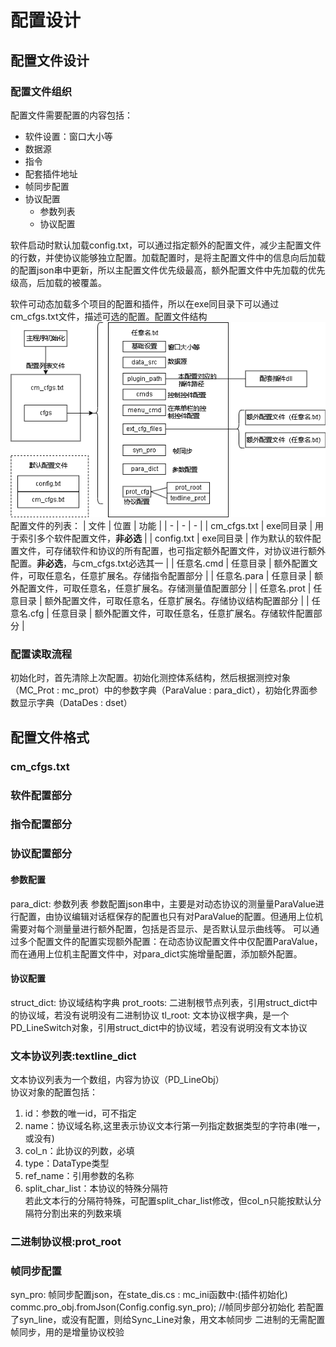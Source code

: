 <link rel="stylesheet" type="text/css" href="base.css">

配置设计  
======  
## 配置文件设计  
### 配置文件组织
配置文件需要配置的内容包括：
- 软件设置：窗口大小等
- 数据源
- 指令
- 配套插件地址
- 帧同步配置
- 协议配置
  - 参数列表
  - 协议配置

软件启动时默认加载config.txt，可以通过指定额外的配置文件，减少主配置文件的行数，并使协议能够独立配置。加载配置时，是将主配置文件中的信息向后加载的配置json串中更新，所以主配置文件优先级最高，额外配置文件中先加载的优先级高，后加载的被覆盖。

软件可动态加载多个项目的配置和插件，所以在exe同目录下可以通过cm_cfgs.txt文件，描述可选的配置。配置文件结构  
![image](draft/配置结构.png)  
配置文件的列表：
| 文件 | 位置 |  功能 | 
| - | - | - | 
| cm_cfgs.txt | exe同目录 | 用于索引多个软件配置文件，**非必选** |
| config.txt | exe同目录 | 作为默认的软件配置文件，可存储软件和协议的所有配置，也可指定额外配置文件，对协议进行额外配置。**非必选**，与cm_cfgs.txt必选其一 |
| 任意名.cmd | 任意目录 | 额外配置文件，可取任意名，任意扩展名。存储指令配置部分 |
| 任意名.para | 任意目录 | 额外配置文件，可取任意名，任意扩展名。存储测量值配置部分 |
| 任意名.prot | 任意目录 | 额外配置文件，可取任意名，任意扩展名。存储协议结构配置部分 |
| 任意名.cfg | 任意目录 | 额外配置文件，可取任意名，任意扩展名。存储软件配置部分 |
### 配置读取流程
初始化时，首先清除上次配置。初始化测控体系结构，然后根据测控对象（MC_Prot : mc_prot）中的参数字典（ParaValue : para_dict），初始化界面参数显示字典（DataDes : dset）
## 配置文件格式
### cm_cfgs.txt
### 软件配置部分
### 指令配置部分
### 协议配置部分
#### 参数配置
para_dict: 参数列表
参数配置json串中，主要是对动态协议的测量量ParaValue进行配置，由协议编辑对话框保存的配置也只有对ParaValue的配置。但通用上位机需要对每个测量量进行额外配置，包括是否显示、是否默认显示曲线等。
可以通过多个配置文件的配置实现额外配置：在动态协议配置文件中仅配置ParaValue，而在通用上位机主配置文件中，对para_dict实施增量配置，添加额外配置。
#### 协议配置
struct_dict: 协议域结构字典
prot_roots: 二进制根节点列表，引用struct_dict中的协议域，若没有说明没有二进制协议
tl_root: 文本协议根字典，是一个PD_LineSwitch对象，引用struct_dict中的协议域，若没有说明没有文本协议
### 文本协议列表:textline_dict  
文本协议列表为一个数组，内容为协议（PD_LineObj）  
协议对象的配置包括：  
1. id：参数的唯一id，可不指定  
1. name：协议域名称,这里表示协议文本行第一列指定数据类型的字符串(唯一，或没有)  
1. col_n：此协议的列数，必填  
1. type：DataType类型  
1. ref_name：引用参数的名称  
1. split_char_list：本协议的特殊分隔符  
若此文本行的分隔符特殊，可配置split_char_list修改，但col_n只能按默认分隔符分割出来的列数来填  
### 二进制协议根:prot_root  
### 帧同步配置
syn_pro: 帧同步配置json，在state_dis.cs : mc_ini函数中:(插件初始化)
	commc.pro_obj.fromJson(Config.config.syn_pro); //帧同步部分初始化
若配置了syn_line，或没有配置，则给Sync_Line对象，用文本帧同步
二进制的无需配置帧同步，用的是增量协议校验

